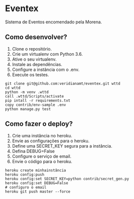 # Eventex 

Sistema de Eventos encomendado pela Morena.

## Como desenvolver?

1. Clone o repositório.
2. Crie um virtualenv com Python 3.6.
3. Ative o seu virtualenv.
4. Instale as dependências.
5. Configure a instância com o .env.
6. Execute os testes.

```console
git clone git@github.com:veridianamt/eventex.git wttd
cd wttd
python -m venv .wttd
call .wttd/Scripts/activate
pip intall -r requirements.txt
copy contrib/env-sample .env
python manage.py test
```

## Como fazer o deploy?
1. Crie uma instância no heroku.
2. Envie as configurações para o heroku.
3. Define uma SECRET_KEY segura para a instância.
4. Defina DEBUG=False
5. Configure o serviço de email.
6. Envie o código para o heroku.

```console
heroku create minhainstância
heroku config:push
heroku config:set SECRET_KEY=python contrib/secret_gen.py
heroku config:set DEBUG=False
# configuro o email
heroku git push master --force
```


